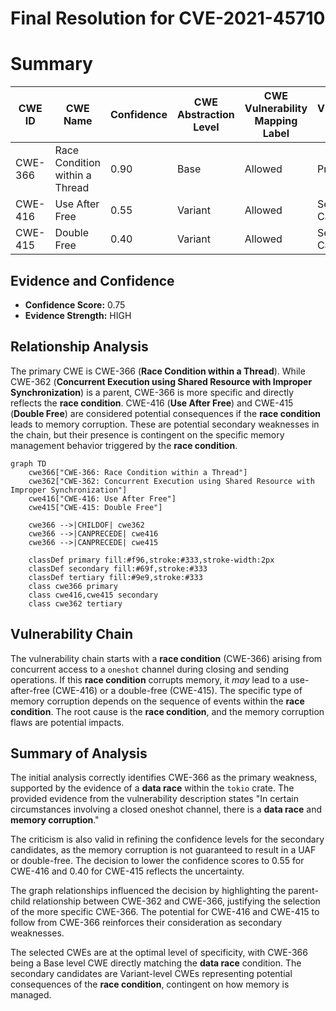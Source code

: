# Final Resolution for CVE-2021-45710

# Summary
| CWE ID | CWE Name | Confidence | CWE Abstraction Level | CWE Vulnerability Mapping Label | CWE-Vulnerability Mapping Notes |
|---|---|---|---|---|---|
| CWE-366 | Race Condition within a Thread | 0.90 | Base | Allowed | Primary CWE |
| CWE-416 | Use After Free | 0.55 | Variant | Allowed | Secondary Candidate |
| CWE-415 | Double Free | 0.40 | Variant | Allowed | Secondary Candidate |

## Evidence and Confidence

*   **Confidence Score:** 0.75
*   **Evidence Strength:** HIGH

## Relationship Analysis
The primary CWE is CWE-366 (**Race Condition within a Thread**). While CWE-362 (**Concurrent Execution using Shared Resource with Improper Synchronization**) is a parent, CWE-366 is more specific and directly reflects the **race condition**. CWE-416 (**Use After Free**) and CWE-415 (**Double Free**) are considered potential consequences if the **race condition** leads to memory corruption. These are potential secondary weaknesses in the chain, but their presence is contingent on the specific memory management behavior triggered by the **race condition**.

```mermaid
graph TD
    cwe366["CWE-366: Race Condition within a Thread"]
    cwe362["CWE-362: Concurrent Execution using Shared Resource with Improper Synchronization"]
    cwe416["CWE-416: Use After Free"]
    cwe415["CWE-415: Double Free"]
    
    cwe366 -->|CHILDOF| cwe362
    cwe366 -->|CANPRECEDE| cwe416
    cwe366 -->|CANPRECEDE| cwe415
    
    classDef primary fill:#f96,stroke:#333,stroke-width:2px
    classDef secondary fill:#69f,stroke:#333
    classDef tertiary fill:#9e9,stroke:#333
    class cwe366 primary
    class cwe416,cwe415 secondary
    class cwe362 tertiary
```

## Vulnerability Chain
The vulnerability chain starts with a **race condition** (CWE-366) arising from concurrent access to a `oneshot` channel during closing and sending operations. If this **race condition** corrupts memory, it *may* lead to a use-after-free (CWE-416) or a double-free (CWE-415). The specific type of memory corruption depends on the sequence of events within the **race condition**. The root cause is the **race condition**, and the memory corruption flaws are potential impacts.

## Summary of Analysis
The initial analysis correctly identifies CWE-366 as the primary weakness, supported by the evidence of a **data race** within the `tokio` crate. The provided evidence from the vulnerability description states "In certain circumstances involving a closed oneshot channel, there is a **data race** and **memory corruption**."

The criticism is also valid in refining the confidence levels for the secondary candidates, as the memory corruption is not guaranteed to result in a UAF or double-free. The decision to lower the confidence scores to 0.55 for CWE-416 and 0.40 for CWE-415 reflects the uncertainty.

The graph relationships influenced the decision by highlighting the parent-child relationship between CWE-362 and CWE-366, justifying the selection of the more specific CWE-366. The potential for CWE-416 and CWE-415 to follow from CWE-366 reinforces their consideration as secondary weaknesses.

The selected CWEs are at the optimal level of specificity, with CWE-366 being a Base level CWE directly matching the **data race** condition. The secondary candidates are Variant-level CWEs representing potential consequences of the **race condition**, contingent on how memory is managed.